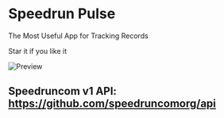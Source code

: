 # Speedrun Pulse

The Most Useful App for Tracking Records

Star it if you like it

![Preview](https://github.com/user-attachments/assets/355ed986-6888-427e-a0fe-fd2619af2098)

Speedruncom v1 API: https://github.com/speedruncomorg/api
-----------------------------------------------------------


